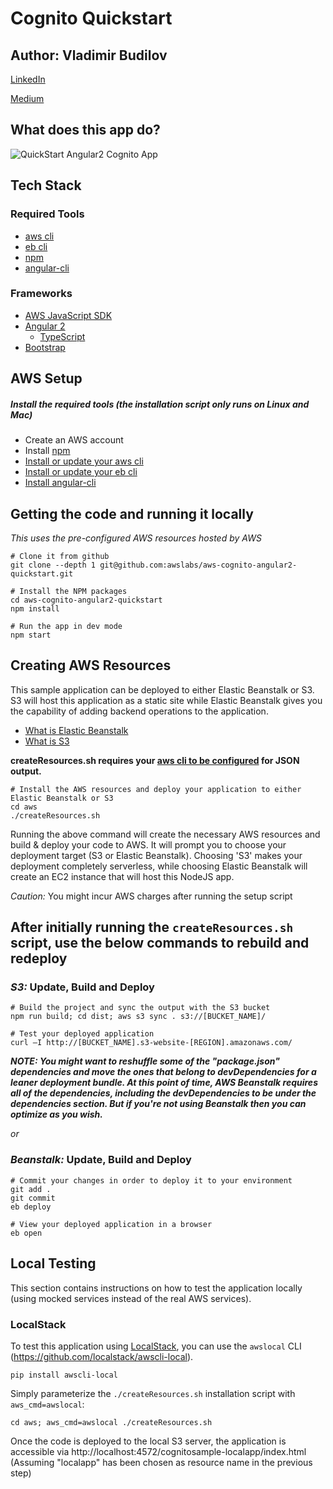 Cognito Quickstart
===================================================
## Author: Vladimir Budilov
[LinkedIn](https://www.linkedin.com/in/vbudilov/)

[Medium](https://medium.com/@budilov)

## What does this app do?
![QuickStart Angular2 Cognito App](/aws/meta/Cognito-Angular2-QuickStart.png?raw=true)

## Tech Stack
### Required Tools
* [aws cli](http://docs.aws.amazon.com/cli/latest/userguide/installing.html)
* [eb cli](http://docs.aws.amazon.com/elasticbeanstalk/latest/dg/eb-cli3-install.html)
* [npm](https://www.npmjs.com/)
* [angular-cli](https://github.com/angular/angular-cli)

### Frameworks
* [AWS JavaScript SDK](http://docs.aws.amazon.com/AWSJavaScriptSDK/guide/browser-intro.html)
* [Angular 2](https://angular.io/docs/ts/latest/quickstart.html)
    * [TypeScript](https://www.typescriptlang.org/docs/tutorial.html)
* [Bootstrap](http://getbootstrap.com/)

## AWS Setup
##### Install the required tools (the installation script only runs on Linux and Mac)
* Create an AWS account
* Install [npm](https://www.npmjs.com/)
* [Install or update your aws cli](http://docs.aws.amazon.com/cli/latest/userguide/installing.html) 
* [Install or update your eb cli](http://docs.aws.amazon.com/elasticbeanstalk/latest/dg/eb-cli3-install.html) 
* [Install angular-cli](https://github.com/angular/angular-cli)


## Getting the code and running it locally
_This uses the pre-configured AWS resources hosted by AWS_

```
# Clone it from github
git clone --depth 1 git@github.com:awslabs/aws-cognito-angular2-quickstart.git
```
```
# Install the NPM packages
cd aws-cognito-angular2-quickstart
npm install
```
```
# Run the app in dev mode
npm start
```

## Creating AWS Resources
This sample application can be deployed to either Elastic Beanstalk or S3. S3 will host this application as a static site
while Elastic Beanstalk gives you the capability of adding backend operations to the application. 

* [What is Elastic Beanstalk](http://docs.aws.amazon.com/elasticbeanstalk/latest/dg/Welcome.html)
* [What is S3](http://docs.aws.amazon.com/AmazonS3/latest/dev/Welcome.html)

**createResources.sh requires your [aws cli to be configured](http://docs.aws.amazon.com/cli/latest/userguide/controlling-output.html) for JSON output.**

```
# Install the AWS resources and deploy your application to either Elastic Beanstalk or S3
cd aws
./createResources.sh
```

Running the above command will create the necessary AWS resources and build & deploy your code to AWS. 
It will prompt you to choose your deployment target (S3 or Elastic Beanstalk). Choosing 'S3' makes your deployment
completely serverless, while choosing Elastic Beanstalk will create an EC2 instance that will host this NodeJS app. 

*Caution:* You might incur AWS charges after running the setup script

## After initially running the ```createResources.sh``` script, use the below commands to rebuild and redeploy

### _S3:_ Update, Build and Deploy
```
# Build the project and sync the output with the S3 bucket
npm run build; cd dist; aws s3 sync . s3://[BUCKET_NAME]/
```
```
# Test your deployed application
curl –I http://[BUCKET_NAME].s3-website-[REGION].amazonaws.com/
```
__*NOTE: You might want to reshuffle some of the "package.json" dependencies and move the ones that belong to devDependencies 
for a leaner deployment bundle. At this point of time, AWS Beanstalk requires all of the dependencies, 
including the devDependencies to be under the dependencies section. But if you're not using Beanstalk then you can
optimize as you wish.*__

*or*

### _Beanstalk:_ Update, Build and Deploy
```
# Commit your changes in order to deploy it to your environment
git add .
git commit
eb deploy
```
```
# View your deployed application in a browser
eb open
```

## Local Testing

This section contains instructions on how to test the application locally (using mocked services instead of the real AWS services).

### LocalStack

To test this application using [LocalStack](https://github.com/localstack/localstack), you can use the `awslocal` CLI (https://github.com/localstack/awscli-local).
```
pip install awscli-local
```
Simply parameterize the `./createResources.sh` installation script with `aws_cmd=awslocal`:
```
cd aws; aws_cmd=awslocal ./createResources.sh
```
Once the code is deployed to the local S3 server, the application is accessible via http://localhost:4572/cognitosample-localapp/index.html (Assuming "localapp" has been chosen as resource name in the previous step)
